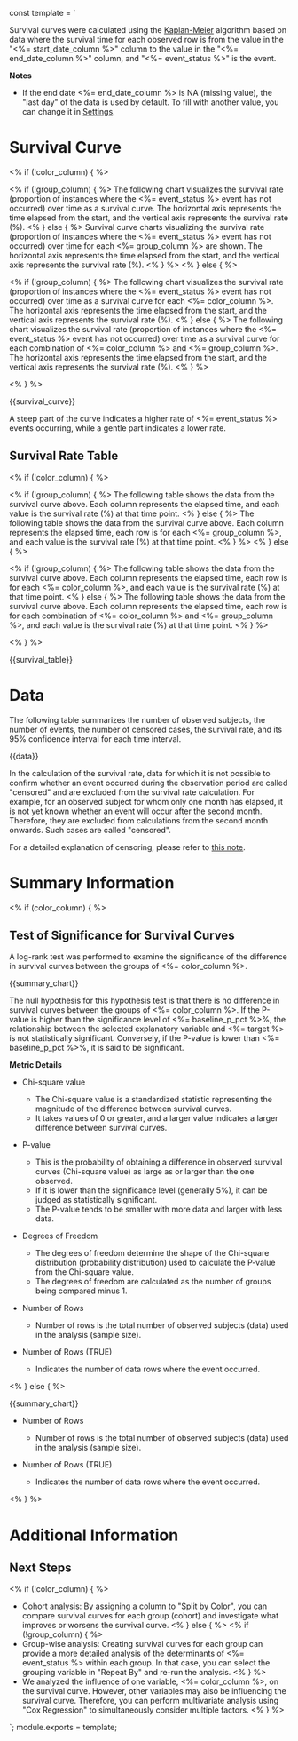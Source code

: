 const template = `

Survival curves were calculated using the [Kaplan-Meier](https://exploratory.io/note/exploratory/ITp4cVo8) algorithm based on data where the survival time for each observed row is from the value in the "<%= start_date_column %>" column to the value in the "<%= end_date_column %>" column, and "<%= event_status %>" is the event.

**Notes**

* If the end date <%= end_date_column %> is NA (missing value), the "last day" of the data is used by default. To fill with another value, you can change it in [Settings](//analytics/settings).


# Survival Curve

<% if (!color_column) { %>

<% if (!group_column) { %>
The following chart visualizes the survival rate (proportion of instances where the <%= event_status %> event has not occurred) over time as a survival curve. The horizontal axis represents the time elapsed from the start, and the vertical axis represents the survival rate (%).
<% } else { %>
Survival curve charts visualizing the survival rate (proportion of instances where the <%= event_status %> event has not occurred) over time for each <%= group_column %> are shown. The horizontal axis represents the time elapsed from the start, and the vertical axis represents the survival rate (%).
<% } %>
<% } else { %>

<% if (!group_column) { %>
The following chart visualizes the survival rate (proportion of instances where the <%= event_status %> event has not occurred) over time as a survival curve for each <%= color_column %>. The horizontal axis represents the time elapsed from the start, and the vertical axis represents the survival rate (%).
<% } else { %>
The following chart visualizes the survival rate (proportion of instances where the <%= event_status %> event has not occurred) over time as a survival curve for each combination of <%= color_column %> and <%= group_column %>. The horizontal axis represents the time elapsed from the start, and the vertical axis represents the survival rate (%).
<% } %>

<% } %>

{{survival_curve}}

A steep part of the curve indicates a higher rate of <%= event_status %> events occurring, while a gentle part indicates a lower rate.

## Survival Rate Table

<% if (!color_column) { %>

<% if (!group_column) { %>
The following table shows the data from the survival curve above. Each column represents the elapsed time, and each value is the survival rate (%) at that time point.
<% } else { %>
The following table shows the data from the survival curve above. Each column represents the elapsed time, each row is for each <%= group_column %>, and each value is the survival rate (%) at that time point.
<% } %>
<% } else { %>

<% if (!group_column) { %>
The following table shows the data from the survival curve above. Each column represents the elapsed time, each row is for each <%= color_column %>, and each value is the survival rate (%) at that time point.
<% } else { %>
The following table shows the data from the survival curve above. Each column represents the elapsed time, each row is for each combination of <%= color_column %> and <%= group_column %>, and each value is the survival rate (%) at that time point.
<% } %>

<% } %>

{{survival_table}}

# Data

The following table summarizes the number of observed subjects, the number of events, the number of censored cases, the survival rate, and its 95% confidence interval for each time interval.

{{data}}

In the calculation of the survival rate, data for which it is not possible to confirm whether an event occurred during the observation period are called "censored" and are excluded from the survival rate calculation. For example, for an observed subject for whom only one month has elapsed, it is not yet known whether an event will occur after the second month. Therefore, they are excluded from calculations from the second month onwards. Such cases are called "censored".

For a detailed explanation of censoring, please refer to [this note](https://exploratory.io/note/exploratory/ITp4cVo8).

# Summary Information

<% if (color_column) { %>

## Test of Significance for Survival Curves

A log-rank test was performed to examine the significance of the difference in survival curves between the groups of <%= color_column %>.

{{summary_chart}}

The null hypothesis for this hypothesis test is that there is no difference in survival curves between the groups of <%= color_column %>. If the P-value is higher than the significance level of <%= baseline_p_pct %>%, the relationship between the selected explanatory variable and <%= target %> is not statistically significant. Conversely, if the P-value is lower than <%= baseline_p_pct %>%, it is said to be significant.

**Metric Details**

* Chi-square value
  * The Chi-square value is a standardized statistic representing the magnitude of the difference between survival curves.
  * It takes values of 0 or greater, and a larger value indicates a larger difference between survival curves.

* P-value
  * This is the probability of obtaining a difference in observed survival curves (Chi-square value) as large as or larger than the one observed.
  * If it is lower than the significance level (generally 5%), it can be judged as statistically significant.
  * The P-value tends to be smaller with more data and larger with less data.

* Degrees of Freedom
  * The degrees of freedom determine the shape of the Chi-square distribution (probability distribution) used to calculate the P-value from the Chi-square value.
  * The degrees of freedom are calculated as the number of groups being compared minus 1.

* Number of Rows
  * Number of rows is the total number of observed subjects (data) used in the analysis (sample size).

* Number of Rows (TRUE)
  * Indicates the number of data rows where the event occurred.

<% } else { %>

{{summary_chart}}

* Number of Rows
  * Number of rows is the total number of observed subjects (data) used in the analysis (sample size).

* Number of Rows (TRUE)
  * Indicates the number of data rows where the event occurred.

<% } %>


# Additional Information

## Next Steps

<% if (!color_column) { %>
* Cohort analysis: By assigning a column to "Split by Color", you can compare survival curves for each group (cohort) and investigate what improves or worsens the survival curve.
<% } else { %>
<% if (!group_column) { %>
* Group-wise analysis: Creating survival curves for each group can provide a more detailed analysis of the determinants of <%= event_status %> within each group. In that case, you can select the grouping variable in "Repeat By" and re-run the analysis.
<% } %>
* We analyzed the influence of one variable, <%= color_column %>, on the survival curve. However, other variables may also be influencing the survival curve. Therefore, you can perform multivariate analysis using "Cox Regression" to simultaneously consider multiple factors.
<% } %>


`;
module.exports = template; 